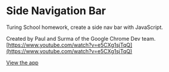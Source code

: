 # Side Navigation Bar

Turing School homework, create a side nav bar with JavaScript.

Created by Paul and Surma of the Google Chrome Dev team.  [https://www.youtube.com/watch?v=e5CXg1sjTqQ](https://www.youtube.com/watch?v=e5CXg1sjTqQ)

[View the app](https://adam-rice.github.io/javascript-side-nav/)
